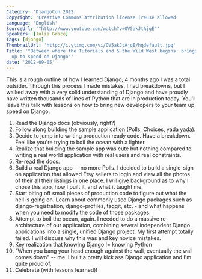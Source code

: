 ```yaml
---
Category: 'DjangoCon 2012'
Copyright: 'Creative Commons Attribution license (reuse allowed'
Language: 'English'
SourceUrl: '"http://www.youtube.com/watch?v=OV5akJtAjgE"'
Speakers: [Julia Grace]
Tags: [django]
ThumbnailUrl: 'http://i.ytimg.com/vi/OV5akJtAjgE/hqdefault.jpg'
Title: '"Between where the Tutorials end & the Wild West begins: bringing new devs
  up to speed on Django"'
date: '2012-09-05'
---
```

This is a rough outline of how I learned Django; 4 months ago I was a total
outsider. Through this process I made mistakes, I had breakdowns, but I walked
away with a very solid understanding of Django and have proudly have written
thousands of lines of Python that are in production today. You'll leave this
talk with lessons on how to bring new developers to your team up speed on
Django.

  1. Read the Django docs (obviously, right?)
  2. Follow along building the sample application (Polls, Choices, yada yada).
  3. Decide to jump into writing production ready code. Have a breakdown. Feel like you're trying to boil the ocean with a lighter.
  4. Realize that building the sample app was cute but nothing compared to writing a real world application with real users and real constraints.
  5. Re-read the docs.
  6. Build a real Django app -- no more Polls. I decided to build a single-sign on application that allowed Etsy sellers to login and view all the photos of their all their listings in one place. I will give background as to why I chose this app, how I built it, and what it taught me.
  7. Start biting off small pieces of production code to figure out what the hell is going on. Learn about commonly used Django packages such as django-registration, django-profiles, taggit, etc. - and what happens when you need to modify the code of those packages.
  8. Attempt to boil the ocean, again. I needed to do a massive re- architecture of our application, combining several independent Django applications into a single, unified Django project. My first attempt totally failed. I will discuss why this was and key novice mistakes.
  9. Key realization that knowing Django != knowing Python
  10. "When you bang your head enough against the wall, eventually the wall comes down" -- me. I built a pretty kick ass Django application and I'm quite proud of.
  11. Celebrate (with lessons learned)!

